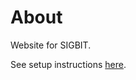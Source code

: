 # About

Website for SIGBIT.

See setup instructions [here](https://harrywang.me/tailpages-tutorial-nocode).